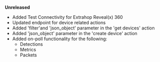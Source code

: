 **Unreleased**

* Added Test Connectivity for Extrahop Reveal(x) 360
* Updated endpoint for device related actions
* Added 'filter'and 'json_object' parameter in the 'get devices' action
* Added 'json_object' parameter in the 'create device' action
* Added on-poll functionality for the following:
    * Detections
    * Metrics
    * Packets
